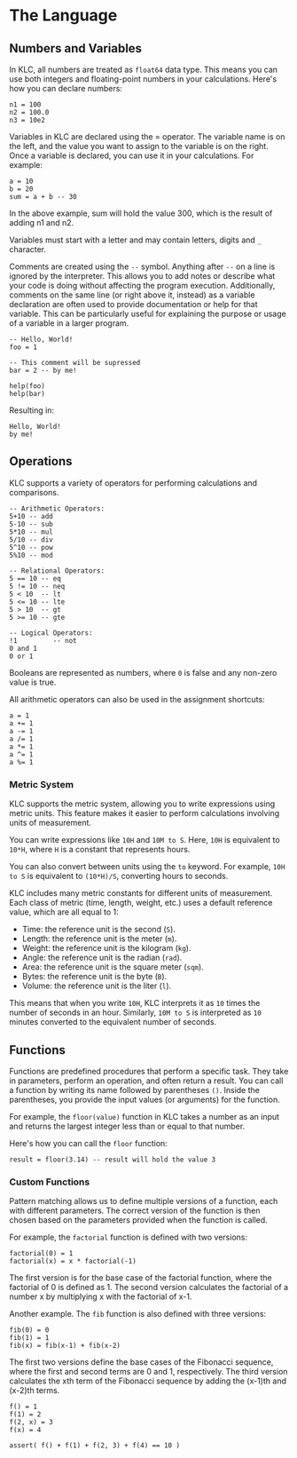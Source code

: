 # The Language

## Numbers and Variables

In KLC, all numbers are treated as `float64` data type. This means you can use both integers and floating-point numbers in your calculations. Here's how you can declare numbers:

```
n1 = 100
n2 = 100.0
n3 = 10e2
```

Variables in KLC are declared using the = operator. The variable name is on the left, and the value you want to assign to the variable is on the right. Once a variable is declared, you can use it in your calculations. For example:

```
a = 10
b = 20
sum = a + b -- 30
```

In the above example, sum will hold the value 300, which is the result of adding n1 and n2.

Variables must start with a letter and may contain letters, digits and `_` character.

Comments are created using the `--` symbol. Anything after `--` on a line is ignored by the interpreter. This allows you to add notes or describe what your code is doing without affecting the program execution. Additionally, comments on the same line (or right above it, instead) as a variable declaration are often used to provide documentation or help for that variable. This can be particularly useful for explaining the purpose or usage of a variable in a larger program.

```
-- Hello, World!
foo = 1

-- This comment will be supressed
bar = 2 -- by me!

help(foo)
help(bar)
```

Resulting in:

```base
Hello, World!
by me!
```

## Operations

KLC supports a variety of operators for performing calculations and comparisons.

```
-- Arithmetic Operators:
5+10 -- add
5-10 -- sub
5*10 -- mul
5/10 -- div
5^10 -- pow
5%10 -- mod

-- Relational Operators:
5 == 10 -- eq
5 != 10 -- neq
5 < 10  -- lt
5 <= 10 -- lte
5 > 10  -- gt
5 >= 10 -- gte

-- Logical Operators:
!1		   -- not
0 and 1
0 or 1
```

Booleans are represented as numbers, where `0` is false and any non-zero value is true.

All arithmetic operators can also be used in the assignment shortcuts:

```
a = 1
a += 1
a -= 1
a /= 1
a *= 1
a ^= 1
a %= 1
```

### Metric System

KLC supports the metric system, allowing you to write expressions using metric units. This feature makes it easier to perform calculations involving units of measurement.

You can write expressions like `10H` and `10M to S`. Here, `10H` is equivalent to `10*H`, where `H` is a constant that represents hours.

You can also convert between units using the `to` keyword. For example, `10H to S` is equivalent to `(10*H)/S`, converting hours to seconds.

KLC includes many metric constants for different units of measurement. Each class of metric (time, length, weight, etc.) uses a default reference value, which are all equal to 1:

- Time: the reference unit is the second (`S`).
- Length: the reference unit is the meter (`m`).
- Weight: the reference unit is the kilogram (`kg`).
- Angle: the reference unit is the radian (`rad`).
- Area: the reference unit is the square meter (`sqm`).
- Bytes: the reference unit is the byte (`B`).
- Volume: the reference unit is the liter (`l`).

This means that when you write `10H`, KLC interprets it as `10` times the number of seconds in an hour. Similarly, `10M to S` is interpreted as `10` minutes converted to the equivalent number of seconds.

## Functions

Functions are predefined procedures that perform a specific task. They take in parameters, perform an operation, and often return a result. You can call a function by writing its name followed by parentheses `()`. Inside the parentheses, you provide the input values (or arguments) for the function.

For example, the `floor(value)` function in KLC takes a number as an input and returns the largest integer less than or equal to that number.

Here's how you can call the `floor` function:

```
result = floor(3.14) -- result will hold the value 3
```

### Custom Functions

Pattern matching allows us to define multiple versions of a function, each with different parameters. The correct version of the function is then chosen based on the parameters provided when the function is called.

For example, the `factorial` function is defined with two versions:

```
factorial(0) = 1
factorial(x) = x * factorial(-1)
```
The first version is for the base case of the factorial function, where the factorial of 0 is defined as 1. The second version calculates the factorial of a number x by multiplying x with the factorial of x-1.

Another example. The `fib` function is also defined with three versions:

```
fib(0) = 0
fib(1) = 1
fib(x) = fib(x-1) + fib(x-2)
```
The first two versions define the base cases of the Fibonacci sequence, where the first and second terms are 0 and 1, respectively. The third version calculates the xth term of the Fibonacci sequence by adding the (x-1)th and (x-2)th terms.

```
f() = 1
f(1) = 2
f(2, x) = 3
f(x) = 4

assert( f() + f(1) + f(2, 3) + f(4) == 10 )
```